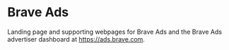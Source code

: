 # Brave Ads

Landing page and supporting webpages for Brave Ads and the Brave Ads advertiser dashboard at https://ads.brave.com. 
